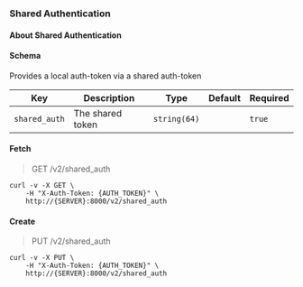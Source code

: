 ### Shared Authentication

#### About Shared Authentication

#### Schema

Provides a local auth-token via a shared auth-token



Key | Description | Type | Default | Required
--- | ----------- | ---- | ------- | --------
`shared_auth` | The shared token | `string(64)` |   | `true`



#### Fetch

> GET /v2/shared_auth

```shell
curl -v -X GET \
    -H "X-Auth-Token: {AUTH_TOKEN}" \
    http://{SERVER}:8000/v2/shared_auth
```

#### Create

> PUT /v2/shared_auth

```shell
curl -v -X PUT \
    -H "X-Auth-Token: {AUTH_TOKEN}" \
    http://{SERVER}:8000/v2/shared_auth
```
